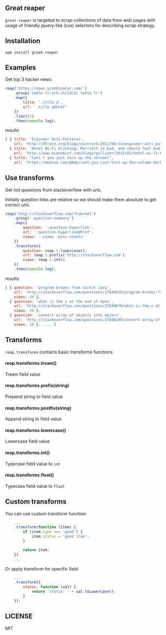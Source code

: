 ## Great reaper

`great-reaper` is targeted to scrap collections of data from web pages with usage of friendly jquery-like (css) selectors for describing scrap strategy.

## Installation

```
npm install great-reaper
```

## Examples

Get top 3 hacker news:

```js
reap('https://news.ycombinator.com/')
	.group('table tr:nth-child(3) table tr')
	.map({
		title: '.title a',
		url: '.title a@href'
	})
	.limit(3)
	.then(console.log);
```

results

```js
[ { title: 'Engineer Anti-Patterns',
    url: 'http://dtrace.org/blogs/eschrock/2012/08/14/engineer-anti-patterns/' },
  { title: 'Hotel Wi-Fi blocking: Marriott is bad, and should feel bad',
    url: 'http://www.economist.com/blogs/gulliver/2015/01/hotel-wi-fi-blocking' },
  { title: 'Can\'t you just turn up the volume?',
    url: 'https://medium.com/@Amp/cant-you-just-turn-up-the-volume-4ecb7fc422a' } ]
```

## Use transforms

Get hot questions from stackoverflow with urls.

Initially question links are relative so we should make them absolute to get correct urls.

```js
reap('http://stackoverflow.com/?tab=hot')
	.group('.question-summary')
	.map({
		question: '.question-hyperlink',
		url: '.question-hyperlink@href',
		views: '.views .mini-counts'
	})
	.transform({
		question: reap.t.lowercase(),
		url: reap.t.prefix('http://stackoverflow.com'),
		views: reap.t.int()
	})
	.then(console.log);
```

results

```js
[ { question: 'program breaks from switch java',
    url: 'http://stackoverflow.com/questions/27840619/program-breaks-from-switch-java',
    views: 49 },
  { question: 'what is the z at the end of date',
    url: 'http://stackoverflow.com/questions/27840670/what-is-the-z-at-the-end-of-date',
    views: 28 },
  { question: 'convert array of objects into object',
    url: 'http://stackoverflow.com/questions/27840109/convert-array-of-objects-into-object',
    views: 18 }, .... ]
```

## Transforms

`reap.transforms` contains basic transforms functions

#### reap.transforms.tream()

Tream field value

#### reap.transforms.prefix(string)

Prepend string to field value

#### reap.transforms.postfix(string)

Append string to field value

#### reap.transforms.lowercase()

Lowercase field value

#### reap.transforms.int()

Typecase field value to `int`

#### reap.transforms.float()

Typecase field value to `float`

## Custom transforms

You can use custom transform function:

```js
	...
	.transform(function (item) {
		if (item.type === 'good') {
			item.status = 'good item';
		}

		return item;
	})
	...
```

Or apply transform for specific field

```js
	...
	.transform({
		status: function (val) {
			return 'status: ' + val.toLowerCase();
		}
	});
```

## LICENSE

MIT
